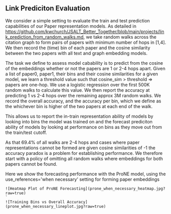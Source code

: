 ## Link Prediciton Evaluation
We consider a simple setting to evaluate the train and test prediction capabilities of our Paper representation models.
As detailed in https://github.com/kwchurch/JSALT_Better_Together/blob/main/projects/link_prediction_from_random_walks.md, we take random walks across the citation graph to form pairs of papers with minimum number of hops in [1,4]. We then record the (time) bin of each paper and the cosine similarity between the two papers with all text and graph embedding models. 

The task we define to assess model cabability is to predict from the cosine of the embeddings whether or not the papers are 1 or 2-4 hops apart. Given a list of paper0, paper1, their bins and their cosine similarities for a given model, we learn a threshold value such that cosine_sim > threshold => papers are one-hop. We use a logistic regression over the first 500K random walks to calculate this value. We then report the accuracy at predicting 1 vs 2-4 hops over the remaining approx 3M random walks. We record the overall accuracy, and the accuracy per bin, which we define as the whichever bin is higher of the two papers at each end of the walk.

This allows us to report the in-train representation ability of models by looking into bins the model was trained on and the forecast prediciton ability of models by looking at performance on bins as they move out from the train/test cutoff. 

As that 69.4% of all walks are 2-4 hops and cases where paper representations cannot be formed are given cosine similarities of -1 the accuracy paradox is a problem for establishing performance. We therefore start with a policy of omitting all random walks where embeddings for both papers cannot be found.

Here we show the forecasting performance with the ProNE model, using the use_references='when necessary' setting for forming paper embeddings 
```
![Heatmap Plot of ProNE Forecasting](prone_when_necessary_heatmap.jpg?raw=true)
`
![Training Bins vs Overall Accuracy](prone_when_necessary_lineplot.jpg?raw=true)
```
